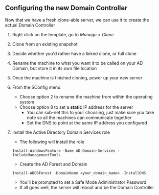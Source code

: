## Configuring the new Domain Controller

Now that we have a fresh clone-able server, we can use it to create the actual Domain Controller

01. Right click on the template, go to _Manage_ > _Clone_

02. Clone from an existing snapshot

03. Decide whether you'd rather have a linked clone, or full clone

04. Rename the machine to what you want it to be called on your AD Domain, but store it in its own file location

05. Once the machine is finished cloning, power up your new server

06. From the SConfig menu:
	- Choose option 2 to rename the machine from within the operating system
	- Choose option 8 to set a **static** IP address for the server
		- You can sub-net this to your choosing, just make sure you take note so all the machines can communicate together
		- Set the DNS to point at the same IP address you configured

07. Install the Active Directory Domain Services role
	- The following will install the role
	```shell
	Install-WindowsFeature -Name AD-Domain-Services -IncludeManagementTools
	```
	- Create the AD Forest and Domain
	```shell
	Install-ADDSForest -DomainName <your_domain_name> -InstallDNS
	```
	- You'll be prompted to set a Safe Mode Administrator Password
	- If all goes well, the server will reboot and be the Domain Controller
